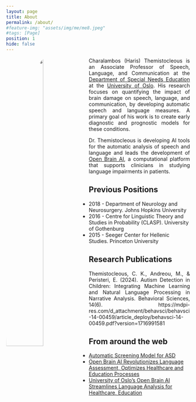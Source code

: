 ```yaml
---
layout: page
title: About
permalink: /about/
#feature-img: "assets/img/me/me8.jpeg"
#tags: [Page]
position: 1
hide: false
---
```


<img style="width: 45%; float: left;border-radius:80%" src="{{base.url}}/assets/img/me/me10.jpeg" alt=" HarisThemistocleous">


<p style="text-align:justify">Charalambos (Haris) Themistocleous is an Associate Professor of Speech, Language, and Communication at the <a href="https://www.uv.uio.no/isp/">Department of Special Needs Education</a> at the <a href="http://uio.no">University of Oslo</a>. His research focuses on quantifying the impact of brain damage on speech, language, and communication, by developing automatic speech and language measures. A primary goal of his work is to create early diagnostic and prognostic models for these conditions.</p>

<p style="text-align:justify">Dr. Themistocleous is developing AI tools for the automatic analysis of speech and language and leads the development of <a href="http://openbrainai.com">Open Brain AI</a>, a computational platform that supports clinicians in studying language impairments in patients.</p>
 
## Previous Positions
- 2018 - Department of Neurology and Neurosurgery. Johns Hopkins University
- 2016 - Centre for Linguistic Theory and Studies in Probability (CLASP). University of Gothenburg
- 2015 - Seeger Center for Hellenic Studies. Princeton University

## Research Publications
<p style="text-align:justify">Themistocleous, C. K., Andreou, M., & Peristeri, E. (2024). Autism Detection in Children: Integrating Machine Learning and Natural Language Processing in Narrative Analysis. Behavioral Sciences, 14(6). https://mdpi-res.com/d_attachment/behavsci/behavsci-14-00459/article_deploy/behavsci-14-00459.pdf?version=1716991581</p>

## From around the web
- [Automatic Screening Model for ASD](https://www.uv.uio.no/isp/forskning/publikasjoner/nye-publikasjoner/autism-detection-in-children-integrating-machine-l.html)
- [Open Brain AI Revolutionizes Language Assessment, Optimizes Healthcare and Education Processes](https://quantumzeitgeist.com/open-brain-ai-revolutionizes-language-assessment-optimizes-healthcare-and-education-processes/)
- [University of Oslo’s Open Brain AI Streamlines Language Analysis for Healthcare, Education](https://baserealitytech.com/university-of-oslos-open-brain-ai-streamlines-language-analysis-for-healthcare-education/)

